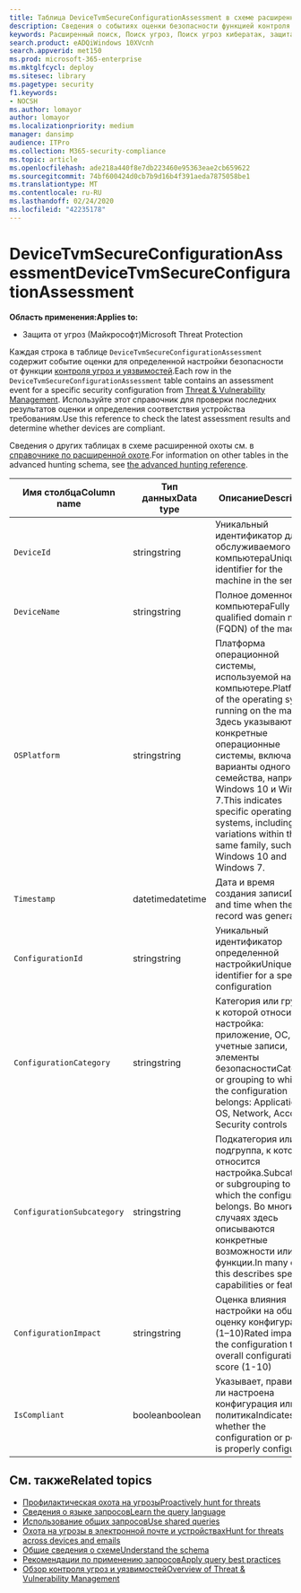 ```yaml
---
title: Таблица DeviceTvmSecureConfigurationAssessment в схеме расширенной охоты
description: Сведения о событиях оценки безопасности функцией контроля угроз и уязвимостей в таблице DeviceTvmSecureConfigurationAssessment схемы расширенной охоты. Эти события предоставляют сведения о компьютере, а также сведения о настройке безопасности, влиянии и соответствии требованиям.
keywords: Расширенный поиск, Поиск угроз, Поиск угроз кибератак, защита от угроз Майкрософт, Microsoft 365, MTP, m365, поиск, запрос, телеметрии, Справка по схеме, Кусто, таблица, столбец, тип данных, описание, угроза & уязвимости, ТВМ, Управление устройствами, Настройка безопасности, Девицетвмсекуреконфигуратионассессмент
search.product: eADQiWindows 10XVcnh
search.appverid: met150
ms.prod: microsoft-365-enterprise
ms.mktglfcycl: deploy
ms.sitesec: library
ms.pagetype: security
f1.keywords:
- NOCSH
ms.author: lomayor
author: lomayor
ms.localizationpriority: medium
manager: dansimp
audience: ITPro
ms.collection: M365-security-compliance
ms.topic: article
ms.openlocfilehash: ade218a440f8e7db223460e95363eae2cb659622
ms.sourcegitcommit: 74bf600424d0cb7b9d16b4f391aeda7875058be1
ms.translationtype: MT
ms.contentlocale: ru-RU
ms.lasthandoff: 02/24/2020
ms.locfileid: "42235178"
---
```

# <a name="devicetvmsecureconfigurationassessment"></a><span data-ttu-id="c6a45-105">DeviceTvmSecureConfigurationAssessment</span><span class="sxs-lookup"><span data-stu-id="c6a45-105">DeviceTvmSecureConfigurationAssessment</span></span>

<span data-ttu-id="c6a45-106">**Область применения:**</span><span class="sxs-lookup"><span data-stu-id="c6a45-106">**Applies to:**</span></span>
- <span data-ttu-id="c6a45-107">Защита от угроз (Майкрософт)</span><span class="sxs-lookup"><span data-stu-id="c6a45-107">Microsoft Threat Protection</span></span>



<span data-ttu-id="c6a45-108">Каждая строка в таблице `DeviceTvmSecureConfigurationAssessment` содержит событие оценки для определенной настройки безопасности от функции [контроля угроз и уязвимостей](https://docs.microsoft.com/windows/security/threat-protection/microsoft-defender-atp/next-gen-threat-and-vuln-mgt).</span><span class="sxs-lookup"><span data-stu-id="c6a45-108">Each row in the `DeviceTvmSecureConfigurationAssessment` table contains an assessment event for a specific security configuration from [Threat & Vulnerability Management](https://docs.microsoft.com/windows/security/threat-protection/microsoft-defender-atp/next-gen-threat-and-vuln-mgt).</span></span> <span data-ttu-id="c6a45-109">Используйте этот справочник для проверки последних результатов оценки и определения соответствия устройства требованиям.</span><span class="sxs-lookup"><span data-stu-id="c6a45-109">Use this reference to check the latest assessment results and determine whether devices are compliant.</span></span>

<span data-ttu-id="c6a45-110">Сведения о других таблицах в схеме расширенной охоты см. в [справочнике по расширенной охоте](advanced-hunting-schema-tables.md).</span><span class="sxs-lookup"><span data-stu-id="c6a45-110">For information on other tables in the advanced hunting schema, see [the advanced hunting reference](advanced-hunting-schema-tables.md).</span></span>

| <span data-ttu-id="c6a45-111">Имя столбца</span><span class="sxs-lookup"><span data-stu-id="c6a45-111">Column name</span></span> | <span data-ttu-id="c6a45-112">Тип данных</span><span class="sxs-lookup"><span data-stu-id="c6a45-112">Data type</span></span> | <span data-ttu-id="c6a45-113">Описание</span><span class="sxs-lookup"><span data-stu-id="c6a45-113">Description</span></span> |
|-------------|-----------|-------------|
| `DeviceId` | <span data-ttu-id="c6a45-114">string</span><span class="sxs-lookup"><span data-stu-id="c6a45-114">string</span></span> | <span data-ttu-id="c6a45-115">Уникальный идентификатор для обслуживаемого компьютера</span><span class="sxs-lookup"><span data-stu-id="c6a45-115">Unique identifier for the machine in the service</span></span> |
| `DeviceName` | <span data-ttu-id="c6a45-116">string</span><span class="sxs-lookup"><span data-stu-id="c6a45-116">string</span></span> | <span data-ttu-id="c6a45-117">Полное доменное имя компьютера</span><span class="sxs-lookup"><span data-stu-id="c6a45-117">Fully qualified domain name (FQDN) of the machine</span></span> |
| `OSPlatform` | <span data-ttu-id="c6a45-118">string</span><span class="sxs-lookup"><span data-stu-id="c6a45-118">string</span></span> | <span data-ttu-id="c6a45-119">Платформа операционной системы, используемой на компьютере.</span><span class="sxs-lookup"><span data-stu-id="c6a45-119">Platform of the operating system running on the machine.</span></span> <span data-ttu-id="c6a45-120">Здесь указываются конкретные операционные системы, включая варианты одного семейства, например Windows 10 и Windows 7.</span><span class="sxs-lookup"><span data-stu-id="c6a45-120">This indicates specific operating systems, including variations within the same family, such as Windows 10 and Windows 7.</span></span>|
| `Timestamp` | <span data-ttu-id="c6a45-121">datetime</span><span class="sxs-lookup"><span data-stu-id="c6a45-121">datetime</span></span> | <span data-ttu-id="c6a45-122">Дата и время создания записи</span><span class="sxs-lookup"><span data-stu-id="c6a45-122">Date and time when the record was generated</span></span> |
| `ConfigurationId` | <span data-ttu-id="c6a45-123">string</span><span class="sxs-lookup"><span data-stu-id="c6a45-123">string</span></span> | <span data-ttu-id="c6a45-124">Уникальный идентификатор определенной настройки</span><span class="sxs-lookup"><span data-stu-id="c6a45-124">Unique identifier for a specific configuration</span></span> |
| `ConfigurationCategory` | <span data-ttu-id="c6a45-125">string</span><span class="sxs-lookup"><span data-stu-id="c6a45-125">string</span></span> | <span data-ttu-id="c6a45-126">Категория или группа, к которой относится настройка: приложение, ОС, сеть, учетные записи, элементы безопасности</span><span class="sxs-lookup"><span data-stu-id="c6a45-126">Category or grouping to which the configuration belongs: Application, OS, Network, Accounts, Security controls</span></span> |
| `ConfigurationSubcategory` | <span data-ttu-id="c6a45-127">string</span><span class="sxs-lookup"><span data-stu-id="c6a45-127">string</span></span> | <span data-ttu-id="c6a45-128">Подкатегория или подгруппа, к которой относится настройка.</span><span class="sxs-lookup"><span data-stu-id="c6a45-128">Subcategory or subgrouping to which the configuration belongs.</span></span> <span data-ttu-id="c6a45-129">Во многих случаях здесь описываются конкретные возможности или функции.</span><span class="sxs-lookup"><span data-stu-id="c6a45-129">In many cases, this describes specific capabilities or features.</span></span> |
| `ConfigurationImpact` | <span data-ttu-id="c6a45-130">string</span><span class="sxs-lookup"><span data-stu-id="c6a45-130">string</span></span> | <span data-ttu-id="c6a45-131">Оценка влияния настройки на общую оценку конфигурации (1–10)</span><span class="sxs-lookup"><span data-stu-id="c6a45-131">Rated impact of the configuration to the overall configuration score (1-10)</span></span> |
| `IsCompliant` | <span data-ttu-id="c6a45-132">boolean</span><span class="sxs-lookup"><span data-stu-id="c6a45-132">boolean</span></span> | <span data-ttu-id="c6a45-133">Указывает, правильно ли настроена конфигурация или политика</span><span class="sxs-lookup"><span data-stu-id="c6a45-133">Indicates whether the configuration or policy is properly configured</span></span> |

## <a name="related-topics"></a><span data-ttu-id="c6a45-134">См. также</span><span class="sxs-lookup"><span data-stu-id="c6a45-134">Related topics</span></span>

- [<span data-ttu-id="c6a45-135">Профилактическая охота на угрозы</span><span class="sxs-lookup"><span data-stu-id="c6a45-135">Proactively hunt for threats</span></span>](advanced-hunting-overview.md)
- [<span data-ttu-id="c6a45-136">Сведения о языке запросов</span><span class="sxs-lookup"><span data-stu-id="c6a45-136">Learn the query language</span></span>](advanced-hunting-query-language.md)
- [<span data-ttu-id="c6a45-137">Использование общих запросов</span><span class="sxs-lookup"><span data-stu-id="c6a45-137">Use shared queries</span></span>](advanced-hunting-shared-queries.md)
- [<span data-ttu-id="c6a45-138">Охота на угрозы в электронной почте и устройствах</span><span class="sxs-lookup"><span data-stu-id="c6a45-138">Hunt for threats across devices and emails</span></span>](advanced-hunting-query-emails-devices.md)
- [<span data-ttu-id="c6a45-139">Общие сведения о схеме</span><span class="sxs-lookup"><span data-stu-id="c6a45-139">Understand the schema</span></span>](advanced-hunting-schema-tables.md)
- [<span data-ttu-id="c6a45-140">Рекомендации по применению запросов</span><span class="sxs-lookup"><span data-stu-id="c6a45-140">Apply query best practices</span></span>](advanced-hunting-best-practices.md)
- [<span data-ttu-id="c6a45-141">Обзор контроля угроз и уязвимостей</span><span class="sxs-lookup"><span data-stu-id="c6a45-141">Overview of Threat & Vulnerability Management</span></span>](https://docs.microsoft.com/windows/security/threat-protection/microsoft-defender-atp/next-gen-threat-and-vuln-mgt)
